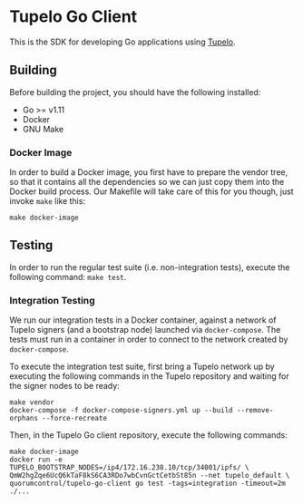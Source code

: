 # Tupelo Go Client
This is the SDK for developing Go applications using [Tupelo](https://quorumcontrol.com).

## Building
Before building the project, you should have the following installed:

* Go >= v1.11
* Docker
* GNU Make

### Docker Image
In order to build a Docker image, you first have to prepare the vendor tree, so that it contains
all the dependencies so we can just copy them into the Docker build process. Our Makefile will
take care of this for you though, just invoke `make` like this:

```
make docker-image
```

## Testing

In order to run the regular test suite (i.e. non-integration tests), execute the following
command: `make test`.

### Integration Testing
We run our integration tests in a Docker container, against a network of Tupelo signers
(and a bootstrap node) launched via `docker-compose`. The tests must run in a container in order
to connect to the network created by `docker-compose`.

To execute the integration test suite, first bring a Tupelo network up by executing the following
commands in the Tupelo repository and waiting for the signer nodes to be ready:
```
make vendor
docker-compose -f docker-compose-signers.yml up --build --remove-orphans --force-recreate
```

Then, in the Tupelo Go client repository, execute the following commands:
```
make docker-image
docker run -e TUPELO_BOOTSTRAP_NODES=/ip4/172.16.238.10/tcp/34001/ipfs/ \
QmW2hgZqe6UcQ6kTaF8kS6CA3RDo7wbCvnGctCetbSt85n --net tupelo_default \
quorumcontrol/tupelo-go-client go test -tags=integration -timeout=2m ./...
```

